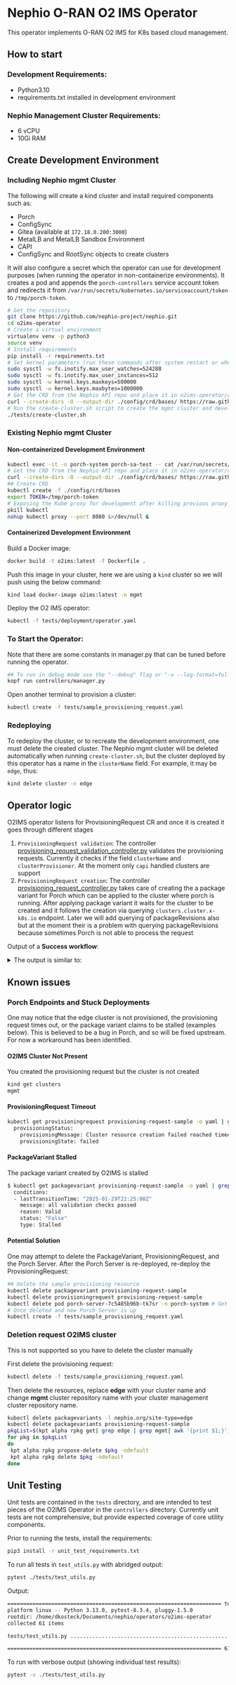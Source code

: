 # Nephio O-RAN O2 IMS Operator

This operator implements O-RAN O2 IMS for K8s based cloud management. 

## How to start

### Development Requirements:

- Python3.10
- requirements.txt installed in development environment

### Nephio Management Cluster Requirements:

- 6 vCPU
- 10Gi RAM

## Create Development Environment

### Including Nephio mgmt Cluster

The following will create a kind cluster and install required components such as:
- Porch
- ConfigSync
- Gitea (available at `172.18.0.200:3000`)
- MetalLB and MetalLB Sandbox Environment
- CAPI
- ConfigSync and RootSync objects to create clusters

It will also configure a secret which the operator can use for development purposes (when running the operator in non-containerize environments). It creates a pod and appends the `porch-controllers` service account token and redirects it from `/var/run/secrets/kubernetes.io/serviceaccount/token` to `/tmp/porch-token`.


```bash
# Get the repository
git clone https://github.com/nephio-project/nephio.git
cd o2ims-operator
# Create a virtual environment
virtualenv venv -p python3
source venv
# Install requirements
pip install -r requirements.txt
# Set kernel parameters (run these commands after system restart or when new VM/system is created)
sudo sysctl -w fs.inotify.max_user_watches=524288
sudo sysctl -w fs.inotify.max_user_instances=512
sudo sysctl -w kernel.keys.maxkeys=500000
sudo sysctl -w kernel.keys.maxbytes=1000000
# Get the CRD from the Nephio API repo and place it in o2ims-operator/config/crd/bases/
curl --create-dirs -O --output-dir ./config/crd/bases/ https://raw.githubusercontent.com/nephio-project/api/refs/heads/main/config/crd/bases/o2ims.provisioning.oran.org_provisioningrequests.yaml
# Run the create-cluster.sh script to create the mgmt cluster and development environment
./tests/create-cluster.sh
```

### Existing Nephio mgmt Cluster

#### Non-containerized Development Environment

```bash
kubectl exec -it -n porch-system porch-sa-test -- cat /var/run/secrets/kubernetes.io/serviceaccount/token &> /tmp/porch-token
# Get the CRD from the Nephio API repo and place it in o2ims-operator/config/crd/bases/
curl --create-dirs -O --output-dir ./config/crd/bases/ https://raw.githubusercontent.com/nephio-project/api/refs/heads/main/config/crd/bases/o2ims.provisioning.oran.org_provisioningrequests.yaml
## Create CRD
kubectl create -f ./config/crd/bases
export TOKEN=/tmp/porch-token 
# Exposing the Kube proxy for development after killing previous proxy sessions
pkill kubectl
nohup kubectl proxy --port 8080 &>/dev/null &
```

#### Containerized Development Environment

Build a Docker image: 

```bash
docker build -t o2ims:latest -f Dockerfile .
```

Push this image in your cluster, here we are using a `kind` cluster so we will push using the below command:

```bash
kind load docker-image o2ims:latest -n mgmt
```

Deploy the O2 IMS operator:

```bash
kubectl -f tests/deployment/operator.yaml
```

### To Start the Operator: 

Note that there are some constants in manager.py that can be tuned before running the operator.

```bash
## To run in debug mode use the "--debug" flag or "-v --log-format=full"
kopf run controllers/manager.py
```

Open another terminal to provision a cluster:

```bash
kubectl create -f tests/sample_provisioning_request.yaml
```

### Redeploying

To redeploy the cluster, or to recreate the development environment, one must delete the created cluster. The Nephio mgmt cluster will be deleted automatically when running `create-cluster.sh`, but the cluster deployed by this operator has a name in the `clusterName` field. For example, it may be `edge`, thus:

```bash
kind delete cluster -n edge
```

## Operator logic

O2IMS operator listens for ProvisioningRequest CR and once it is created it goes through different stages 

1. `ProvisioningRequest validation`: The controller [provisioning_request_validation_controller.py](./controllers/provisioning_request_validation_controller.py) validates the provisioning requests. Currently it checks if the field `clusterName` and `clusterProvisioner`. At the moment only `capi` handled clusters are support
2. `ProvisioningRequest creation`: The controller [provisioning_request_controller.py](./controllers/provisioning_request_controller.py) takes care of creating the a package variant for Porch which can be applied to the cluster where porch is running. After applying package variant it waits for the cluster to be created and it follows the creation via querying `clusters.cluster.x-k8s.io` endpoint. Later we will add querying of packageRevisions also but at the moment their is a problem with querying packageRevisions because sometimes Porch is not able to process the request

Output of a **Success workflow**:

<details>
<summary>The output is similar to:</summary>

```yaml
apiVersion: o2ims.provisioning.oran.org/v1alpha1
kind: ProvisioningRequest
metadata:
  annotations:
    provisioningrequests.o2ims.provisioning.oran.org/kopf-managed: "yes"
    provisioningrequests.o2ims.provisioning.oran.org/last-ha-a.A3qw: |
      {"spec":{"description":"Provisioning request for setting up a test kind cluster.","name":"test-env-Provisioning","templateName":"nephio-workload-cluster","templateParameters":{"clusterName":"edge","labels":{"nephio.org/region":"europe-paris-west","nephio.org/site-type":"edge"},"templateVersion":"v3.0.0"}}
    provisioningrequests.o2ims.provisioning.oran.org/last-handled-configuration: |
      {"spec":{"description":"Provisioning request for setting up a test kind cluster.","name":"test-env-Provisioning","templateName":"nephio-workload-cluster","templateParameters":{"clusterName":"edge","labels":{"nephio.org/region":"europe-paris-west","nephio.org/site-type":"edge"},"templateVersion":"v3.0.0"}}
  creationTimestamp: "2025-01-31T13:50:46Z"
  generation: 1
  name: provisioning-request-sample
  resourceVersion: "12122"
  uid: e8377db2-5652-4bc6-9632-8ce0836c6afd
spec:
  description: Provisioning request for setting up a test kind cluster.
  name: test-env-Provisioning
  templateName: nephio-workload-cluster
  templateParameters:
    clusterName: edge
      labels:
        nephio.org/site-type: edge
        nephio.org/region: europe-paris-west
        nephio.org/owner: nephio-o2ims
  templateVersion: v3.0.0
status:
  provisionedResourceSet:
    oCloudInfrastructureResourceIds:
    - cb92ece1-7272-4e01-9d5c-11e47b2e2473
    oCloudNodeClusterId: 09470fe4-cff6-4362-a7d6-badc77dbf059
  provisioningStatus:
    provisioningMessage: Cluster resource created
    provisioningState: fulfilled
    provisioningUpdateTime: "2025-01-31T14:52:21Z"
```

</details>

## Known issues

### Porch Endpoints and Stuck Deployments

One may notice that the edge cluster is not provisioned, the provisioning request times out, or the package variant claims to be stalled (examples below). This is believed to be a bug in Porch, and so will be fixed upstream. For now a workaround has been identified.

#### O2IMS Cluster Not Present

You created the provisioning request but the cluster is not created

```bash
kind get clusters
mgmt
```

#### ProvisioningRequest Timeout

```bash
kubectl get provisioningrequest provisioning-request-sample -o yaml | grep provisioningStatus: -A 2
  provisioningStatus:
    provisioningMessage: Cluster resource creation failed reached timeout
    provisioningState: failed
```

#### PackageVariant Stalled

The package variant created by O2IMS is stalled

```bash
$ kubectl get packagevariant provisioning-request-sample -o yaml | grep conditions: -A 5
  conditions:
  - lastTransitionTime: "2025-01-29T22:25:08Z"
    message: all validation checks passed
    reason: Valid
    status: "False"
    type: Stalled
```

#### Potential Solution

One may attempt to delete the PackageVariant, ProvisioningRequest, and the Porch Server. After the Porch Server is re-deployed, re-deploy the ProvisioningRequest:

```bash
## Delete the sample provisioning resource
kubectl delete packagevariant provisioning-request-sample
kubectl delete provisioningrequest provisioning-request-sample
kubectl delete pod porch-server-7c5485b96b-tk7sr -n porch-system # Get the pod name from kubectl
# Once deleted and new Porch Server is up
kubectl create -f tests/sample_provisioning_request.yaml
```

### Deletion request O2IMS cluster

This is not supported so you have to delete the cluster manually

First delete the provisioning request:

```bash
kubectl delete -f tests/sample_provisioning_request.yaml
```

Then delete the resources, replace **edge** with your cluster name and change **mgmt** cluster repository name with your cluster management cluster repository name. 

```bash
kubectl delete packagevariants -l nephio.org/site-type=edge
kubectl delete packagevariants provisioning-request-sample
pkgList=$(kpt alpha rpkg get| grep edge | grep mgmt| awk '{print $1;}')
for pkg in $pkgList
do
 kpt alpha rpkg propose-delete $pkg -ndefault
 kpt alpha rpkg delete $pkg -ndefault
done
```

## Unit Testing

Unit tests are contained in the `tests` directory, and are intended to test pieces of the O2IMS Operator in the `controllers` directory. Currently unit tests are not comprehensive, but provide expected coverage of core utility components. 

Prior to running the tests, install the requirements:
```bash
pip3 install -r unit_test_requirements.txt
```

To run all tests in `test_utils.py` with abridged output:
 ```bash
pytest ./tests/test_utils.py
```

Output:
```bash
==================================================================== test session starts ====================================================================
platform linux -- Python 3.13.0, pytest-8.3.4, pluggy-1.5.0
rootdir: /home/dkosteck/Documents/nephio/operators/o2ims-operator
collected 61 items                                                                                                                                          

tests/test_utils.py .............................................................                                                                     [100%]

==================================================================== 61 passed in 0.14s =====================================================================

```

To run with verbose output (showing individual test results):
 ```bash
pytest -v ./tests/test_utils.py
```